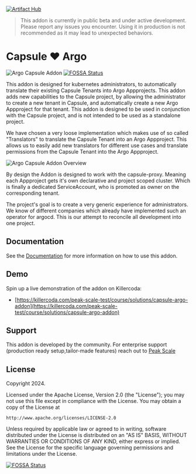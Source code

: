 [![Artifact Hub](https://img.shields.io/endpoint?url=https://artifacthub.io/badge/repository/capsule-argo-addon)](https://artifacthub.io/packages/search?repo=capsule-argo-addon)

> This addon is currently in public beta and under active development. Please report any issues you encounter. Using it in production is not recommended as it may lead to unexpected behaviors.

# Capsule ❤️ Argo

![Argo Capsule Addon](docs/images/capsule-argo.png)
[![FOSSA Status](https://app.fossa.com/api/projects/git%2Bgithub.com%2Fpeak-scale%2Fcapsule-argo-addon.svg?type=shield)](https://app.fossa.com/projects/git%2Bgithub.com%2Fpeak-scale%2Fcapsule-argo-addon?ref=badge_shield)

This addon is designed for kubernetes administrators, to automatically translate their existing Capsule Tenants into Argo Appprojects. This addon adds new capabilities to the Capsule project, by allowing the administrator to create a new tenant in Capsule, and automatically create a new Argo Appproject for that tenant. This addon is designed to be used in conjunction with the Capsule project, and is not intended to be used as a standalone project.

We have chosen a very loose implementation which makes use of so called "Translators" to translate the Capsule Tenant into an Argo Appproject. This allows us to easily add new translators for different use cases and translate permissions from the Capsule Tenant into the Argo Appproject.

![Argo Capsule Addon Overview](docs/images/addon-overview.svg)

By design the Addon is designed to work with the capsule-proxy. Meaning each Appproject gets it's own declarative and project scoped cluster. Which is finally a dedicated ServiceAccount, who is promoted as owner on the corresponding tenant.

The project's goal is to create a very generic experience for administrators. We know of different companies which already have implemented such an operator for argocd. This is our attempt to reconcile all development into one project.

## Documentation

See the [Documentation](docs/README.md) for more information on how to use this addon.

## Demo

Spin up a live demonstration of the addon on Killercoda:

- [https://killercoda.com/peak-scale-test/course/solutions/capsule-argo-addon](https://killercoda.com/peak-scale-test/course/solutions/capsule-argo-addon)

## Support

This addon is developed by the community. For enterprise support (production ready setup,tailor-made features) reach out to [Peak Scale](https://peakscale.ch/en/)

## License

Copyright 2024.

Licensed under the Apache License, Version 2.0 (the "License");
you may not use this file except in compliance with the License.
You may obtain a copy of the License at

    http://www.apache.org/licenses/LICENSE-2.0

Unless required by applicable law or agreed to in writing, software
distributed under the License is distributed on an "AS IS" BASIS,
WITHOUT WARRANTIES OR CONDITIONS OF ANY KIND, either express or implied.
See the License for the specific language governing permissions and
limitations under the License.



[![FOSSA Status](https://app.fossa.com/api/projects/git%2Bgithub.com%2Fpeak-scale%2Fcapsule-argo-addon.svg?type=large)](https://app.fossa.com/projects/git%2Bgithub.com%2Fpeak-scale%2Fcapsule-argo-addon?ref=badge_large)